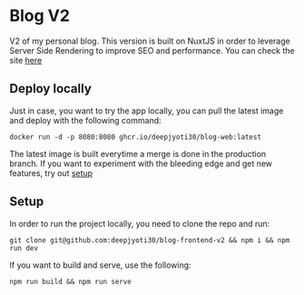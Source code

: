 # Blog V2

V2 of my personal blog. This version is built on NuxtJS in order to leverage Server Side Rendering to improve SEO and performance. You can check the site [here](https://blog.deepjyoti30.dev)

## Deploy locally

Just in case, you want to try the app locally, you can pull the latest image and deploy with the following command:

```console
docker run -d -p 8080:8080 ghcr.io/deepjyoti30/blog-web:latest 
```

The latest image is built everytime a merge is done in the production branch. If you want to experiment with the bleeding edge and get new features, try out [setup](#setup)

## Setup

In order to run the project locally, you need to clone the repo and run:

```console
git clone git@github.com:deepjyoti30/blog-frontend-v2 && npm i && npm run dev
```

If you want to build and serve, use the following:


```console
npm run build && npm run serve
```